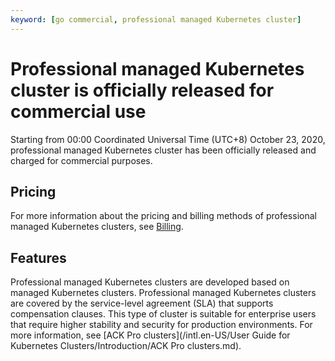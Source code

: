 ```yaml
---
keyword: [go commercial, professional managed Kubernetes cluster]
---
```


# Professional managed Kubernetes cluster is officially released for commercial use

Starting from 00:00 Coordinated Universal Time \(UTC+8\) October 23, 2020, professional managed Kubernetes cluster has been officially released and charged for commercial purposes.

## Pricing

For more information about the pricing and billing methods of professional managed Kubernetes clusters, see [Billing](/intl.en-US/Pricing/Billing.md).

## Features

Professional managed Kubernetes clusters are developed based on managed Kubernetes clusters. Professional managed Kubernetes clusters are covered by the service-level agreement \(SLA\) that supports compensation clauses. This type of cluster is suitable for enterprise users that require higher stability and security for production environments. For more information, see [ACK Pro clusters](/intl.en-US/User Guide for Kubernetes Clusters/Introduction/ACK Pro clusters.md).

